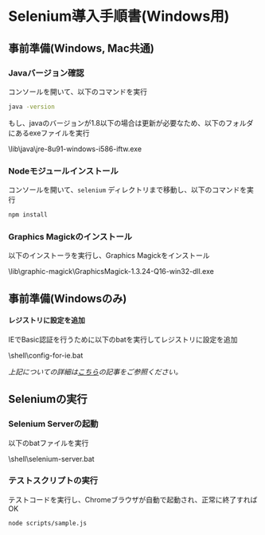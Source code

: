 # Selenium導入手順書(Windows用)

## 事前準備(Windows, Mac共通)

### Javaバージョン確認

コンソールを開いて、以下のコマンドを実行

```bash
java -version
```

もし、javaのバージョンが1.8以下の場合は更新が必要なため、以下のフォルダにあるexeファイルを実行

\lib\java\jre-8u91-windows-i586-iftw.exe

### Nodeモジュールインストール

コンソールを開いて、`selenium` ディレクトリまで移動し、以下のコマンドを実行

```bash
npm install
```

### Graphics Magickのインストール

以下のインストーラを実行し、Graphics Magickをインストール

\lib\graphic-magick\GraphicsMagick-1.3.24-Q16-win32-dll.exe

## 事前準備(Windowsのみ)

#### レジストリに設定を追加

IEでBasic認証を行うために以下のbatを実行してレジストリに設定を追加

\shell\config-for-ie.bat

*上記についての詳細は[こちら](http://aleetesting.blogspot.jp/2011/10/selenium-webdriver-tips.html)の記事をご参照ください。*

## Seleniumの実行

### Selenium Serverの起動

以下のbatファイルを実行

\shell\selenium-server.bat

### テストスクリプトの実行

テストコードを実行し、Chromeブラウザが自動で起動され、正常に終了すればOK

```bash
node scripts/sample.js
```